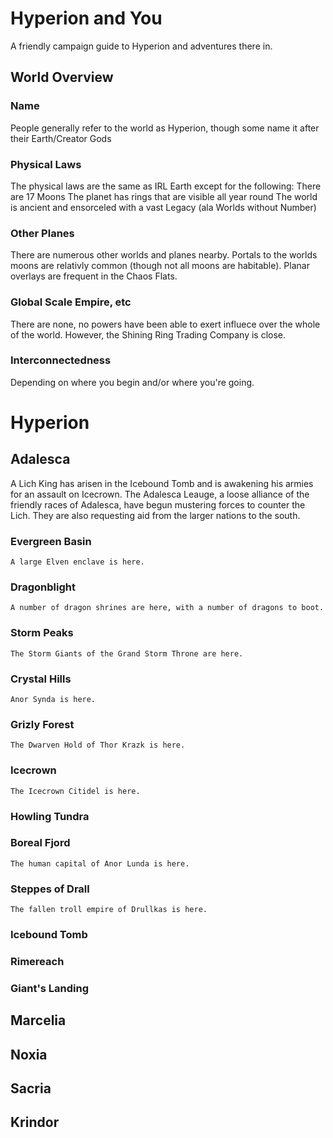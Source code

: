 # Hyperion and You

A friendly campaign guide to Hyperion and adventures there in.

## World Overview

### Name

People generally refer to the world as Hyperion, though some name it after their Earth/Creator Gods

### Physical Laws

The physical laws are the same as IRL Earth except for the following:
    There are 17 Moons
    The planet has rings that are visible all year round
    The world is ancient and ensorceled with a vast Legacy (ala Worlds without Number)

### Other Planes

There are numerous other worlds and planes nearby. Portals to the worlds moons are relativly common (though not all moons are habitable). Planar overlays are frequent in the Chaos Flats.

### Global Scale Empire, etc

There are none, no powers have been able to exert influece over the whole of the world. However, the Shining Ring Trading Company is close.

### Interconnectedness

Depending on where you begin and/or where you're going.


# Hyperion

## Adalesca

A Lich King has arisen in the Icebound Tomb and is awakening his armies for an assault on Icecrown. The Adalesca Leauge, a loose alliance of the friendly races of Adalesca, have begun mustering forces to counter the Lich. They are also requesting aid from the larger nations to the south.

### Evergreen Basin
    A large Elven enclave is here.
### Dragonblight
    A number of dragon shrines are here, with a number of dragons to boot.
### Storm Peaks
    The Storm Giants of the Grand Storm Throne are here.
### Crystal Hills
    Anor Synda is here.
### Grizly Forest
    The Dwarven Hold of Thor Krazk is here.
### Icecrown
    The Icecrown Citidel is here.
### Howling Tundra
### Boreal Fjord
    The human capital of Anor Lunda is here. 
### Steppes of Drall
    The fallen troll empire of Drullkas is here.
### Icebound Tomb
### Rimereach
### Giant's Landing

## Marcelia
## Noxia
## Sacria
## Krindor